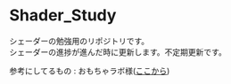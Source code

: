 # Shader_Study

シェーダーの勉強用のリポジトリです。  
シェーダーの進捗が進んだ時に更新します。不定期更新です。

参考にしてるもの : おもちゃラボ様([ここから](http://nn-hokuson.hatenablog.com/archive/category/%E3%82%B7%E3%82%A7%E3%83%BC%E3%83%80))
